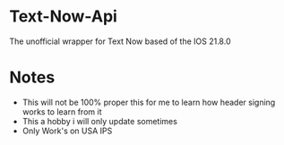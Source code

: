 # Text-Now-Api
The unofficial wrapper for Text Now based of the IOS 21.8.0


# Notes
- This will not be 100% proper this for me to learn how header signing works to learn from it
- This a hobby i will only update sometimes
- Only Work's on USA IPS
